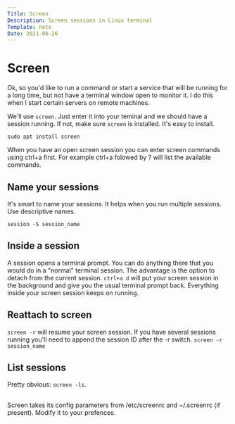```yaml
---
Title: Screen
Description: Screen sessions in Linux terminal
Template: note
Date: 2021-06-26
---
```


# Screen

Ok, so you'd like to run a command or start a service that will be running for
a long time, but not have a terminal window open to monitor it. I do this when
I start certain servers on remote machines.

We'll use `screen`. Just enter it into your teminal and we should have a session
running. If not, make sure `screen` is installed. It's easy to install.

`sudo apt install screen`

When you have an open screen session you can enter screen commands using ctrl+a
first. For example ctrl+a folowed by ? will list the available commands.

## Name your sessions

It's smart to name your sessions. It helps when you run multiple sessions. Use
descriptive names.

`session -S session_name`

## Inside a session

A session opens a terminal prompt. You can do anything there that you would do
in a "normal" terminal session. The advantage is the option to detach from the
current session. `ctrl+a d` will put your screen session in the background and
give you the usual terminal prompt back. Everything inside your screen session
keeps on running.

## Reattach to screen

`screen -r` will resume your screen session. If you have several sessions
running you'll need to append the session ID after the -r switch. `screen -r
session_name`

## List sessions

Pretty obvious: `screen -ls`.

##

Screen takes its config parameters from /etc/screenrc and ~/.screenrc (if
present). Modify it to your prefences.
